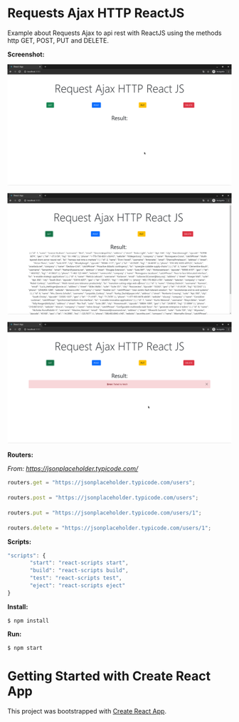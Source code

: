 # Requests Ajax HTTP ReactJS

Example about Requests Ajax to api rest with ReactJS using the methods http GET, POST, PUT and DELETE.

**Screenshot:**


![Image](https://github.com/BrunoBeltreGuzman/requests-ajax-http-reactjs/blob/master/screenshot/Captura%20de%20pantalla_2021-02-08_17-36-04.png)

![Image](https://github.com/BrunoBeltreGuzman/requests-ajax-http-reactjs/blob/master/screenshot/Captura%20de%20pantalla_2021-02-08_17-36-39.png)

![Image](https://github.com/BrunoBeltreGuzman/requests-ajax-http-reactjs/blob/master/screenshot/Captura%20de%20pantalla_2021-02-08_17-37-09.png)

**Routers:**

_From: https://jsonplaceholder.typicode.com/_

```javascript
routers.get = "https://jsonplaceholder.typicode.com/users";

routers.post = "https://jsonplaceholder.typicode.com/users";

routers.put = "https://jsonplaceholder.typicode.com/users/1";

routers.delete = "https://jsonplaceholder.typicode.com/users/1";
```

**Scripts:**

```javascript
"scripts": {
       "start": "react-scripts start",
       "build": "react-scripts build",
       "test": "react-scripts test",
       "eject": "react-scripts eject"
}
```

**Install:**

```console
$ npm install
```

**Run:**

```console
$ npm start
```

# Getting Started with Create React App

This project was bootstrapped with [Create React App](https://github.com/facebook/create-react-app).
